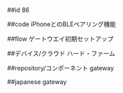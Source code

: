 ##id
86

##code
iPhoneとのBLEペアリング機能

##flow
ゲートウエイ初期セットアップ

##デバイス/クラウド
ハード・ファーム

##repository/コンポーネント
gateway

##japanese
gateway

